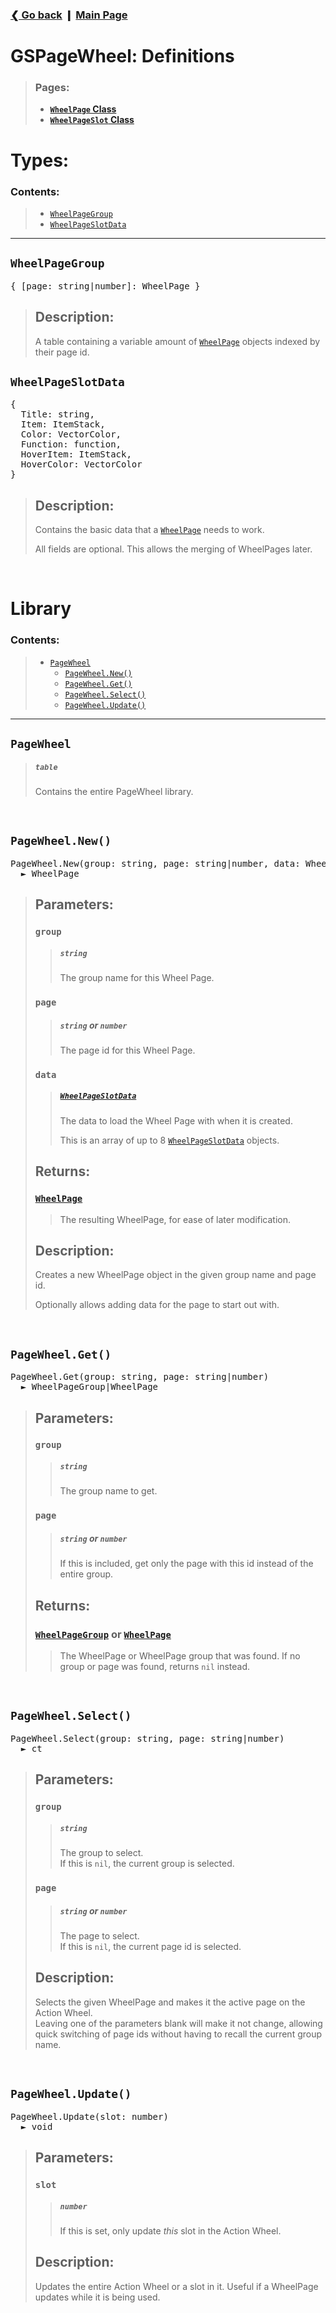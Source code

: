 ### [❮ Go back](../README.md) ❙ [Main Page](./_main.md)

# GSPageWheel: Definitions
[@wpg]: #wheelpagegroup
[@wpsd]: #wheelpageslotdata
[#pw]: #pagewheel
[#pwn]: #pagewheelnew
[#pwg]: #pagewheelget
[#pws]: #pagewheelselect
[#pwu]: #pagewheelupdate

[dwp#wp]: ./defs/wheelpage.md#wheelpage

> ### Pages:
> * [**`WheelPage` Class**](./defs/wheelpage.md)
> * [**`WheelPageSlot` Class**](./defs/wheelpageslot.md)

# Types:
### Contents:
> * [`WheelPageGroup`][@wpg]
> * [`WheelPageSlotData`][@wpsd]
***

## `WheelPageGroup`
<pre>
<cv>{</cv> [<ca>page</ca>:&nbsp;<ct>string</ct>|<ct>number</ct>]:&nbsp;<cc>WheelPage</cc> <cv>}</cv>
</pre>
> ## Description:
> A table containing a variable amount of [`WheelPage`][dwp#wp] objects indexed by their page id.

## `WheelPageSlotData`
<pre>
<cv>{</cv>
  <ca aopt>Title</ca>:&nbsp;<ct>string</ct>,
  <ca aopt>Item</ca>:&nbsp;<cc>ItemStack</cc>,
  <ca aopt>Color</ca>:&nbsp;<cc>VectorColor</cc>,
  <ca aopt>Function</ca>:&nbsp;<ct>function</ct>,
  <ca aopt>HoverItem</ca>:&nbsp;<cc>ItemStack</cc>,
  <ca aopt>HoverColor</ca>:&nbsp;<cc>VectorColor</cc>
<cv>}</cv>
</pre>
> ## Description:
> Contains the basic data that a [`WheelPage`][dwp#wp] needs to work.
>
> All fields are optional. This allows the merging of WheelPages later.

&nbsp;
# Library
### Contents:
> * [`PageWheel`][#pw]
>   * [`PageWheel.New()`][#pwn]
>   * [`PageWheel.Get()`][#pwg]
>   * [`PageWheel.Select()`][#pws]
>   * [`PageWheel.Update()`][#pwu]
***

## `PageWheel`
> ##### <ct>`table`</ct>
> Contains the entire PageWheel library.

&nbsp;
## `PageWheel.New()`
<pre>
<cf>PageWheel.New</cf>(<ca>group</ca>:&nbsp;<ct>string</ct>, <ca>page</ca>:&nbsp;<ct>string</ct>|<ct>number</ct>, <ca aopt>data</ca>:&nbsp;<cc>WheelPageSlotData</cc>[])
  ► <cc>WheelPage</cc>
</pre>
> ## Parameters:
> ### <ca>`group`</ca>
> > ##### <ct>`string`</ct>
> > The group name for this Wheel Page.
> ### <ca>`page`</ca>
> > ##### <ct>`string`</ct> **or** <ct>`number`</ct>
> > The page id for this Wheel Page.
> ### <ca opt>`data`</ca>
> > ##### [<cc array link>`WheelPageSlotData`</cc>][@wpsd]
> > The data to load the Wheel Page with when it is created.
> >
> > This is an array of up to 8 [`WheelPageSlotData`][@wpsd] objects.
> ## Returns:
> ### [<cc link>`WheelPage`</cc>][dwp#wp]
> > The resulting WheelPage, for ease of later modification.
> ## Description:
> Creates a new WheelPage object in the given group name and page id.
>
> Optionally allows adding data for the page to start out with.

&nbsp;
## `PageWheel.Get()`
<pre>
<cf>PageWheel.Get</cf>(<ca>group</ca>:&nbsp;<ct>string</ct>, <ca aopt>page</ca>:&nbsp;<ct>string</ct>|<ct>number</ct>)
  ► <cc>WheelPageGroup</cc>|<cc>WheelPage</cc>
</pre>
> ## Parameters:
> ### <ca>`group`</ca>
> > ##### <ct>`string`</ct>
> > The group name to get.
> ### <ca opt>`page`</ca>
> > ##### <ct>`string`</ct> **or** <ct>`number`</ct>
> > If this is included, get only the page with this id instead of the entire group.
> ## Returns:
> ### [<cc link>`WheelPageGroup`</cc>][@wpg] **or** [<cc link>`WheelPage`</cc>][dwp#wp]
> > The WheelPage or WheelPage group that was found. If no group or page was found, returns `nil` instead.

&nbsp;
## `PageWheel.Select()`
<pre>
<cf>PageWheel.Select</cf>(<ca aopt>group</ca>:&nbsp;<ct>string</ct>, <ca aopt>page</ca>:&nbsp;<ct>string</ct>|<ct>number</ct>)
  ► <ct>ct</ct>
</pre>
> ## Parameters:
> ### <ca opt>`group`</ca>
> > ##### <ct>`string`</ct>
> > The group to select.  
> > If this is `nil`, the current group is selected.
> ### <ca opt>`page`</ca>
> > ##### <ct>`string`</ct> **or** <ct>`number`</ct>
> > The page to select.  
> > If this is `nil`, the current page id is selected.
> ## Description:
> Selects the given WheelPage and makes it the active page on the Action Wheel.  
> Leaving one of the parameters blank will make it not change, allowing quick switching of page ids without having to recall the current group name.

&nbsp;
## `PageWheel.Update()`
<pre>
<cf>PageWheel.Update</cf>(<ca aopt>slot</ca>:&nbsp;<ct>number</ct>)
  ► <ct>void</ct>
</pre>
> ## Parameters:
> ### <ca opt>`slot`</ca>
> > ##### <ct>`number`</ct>
> > If this is set, only update *this* slot in the Action Wheel.
> ## Description:
> Updates the entire Action Wheel or a slot in it. Useful if a WheelPage updates while it is being used.

